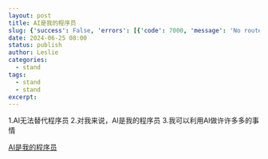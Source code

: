 ```yaml
---
layout: post
title: AI是我的程序员
slug: {'success': False, 'errors': [{'code': 7000, 'message': 'No route for that URI'}], 'messages': [], 'result': None}
date: 2024-06-25 08:00
status: publish
author: Leslie
categories: 
  - stand 
tags:
  - stand 
  - stand 
excerpt: 
---
```


1.AI无法替代程序员
2.对我来说，AI是我的程序员
3.我可以利用AI做许许多多的事情

[AI是我的程序员](https://github.com/lesnolie/Marverick/issues/42)

